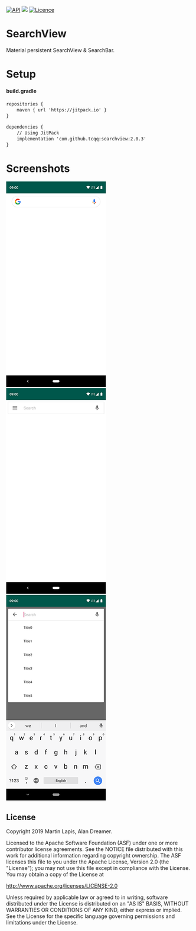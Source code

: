 [![API](https://img.shields.io/badge/API-17%2B-brightgreen.svg?style=flat)](https://android-arsenal.com/api?level=17)
[![](https://jitpack.io/v/tcqq/SearchView.svg)](https://jitpack.io/#tcqq/SearchView)
[![Licence](https://img.shields.io/badge/Licence-Apache2-blue.svg)](http://www.apache.org/licenses/LICENSE-2.0)

# SearchView

Material persistent SearchView & SearchBar.

# Setup
#### build.gradle
```
repositories {
    maven { url 'https://jitpack.io' }
}
```
```
dependencies {
    // Using JitPack
    implementation 'com.github.tcqq:searchview:2.0.3'
}
```

# Screenshots

![One](/screenshots/one.png)
![Two](/screenshots/two.png)
![Three](/screenshots/three.png)

License
-------

Copyright 2019 Martin Lapis, Alan Dreamer.

Licensed to the Apache Software Foundation (ASF) under one or more contributor
license agreements.  See the NOTICE file distributed with this work for
additional information regarding copyright ownership.  The ASF licenses this
file to you under the Apache License, Version 2.0 (the "License"); you may not
use this file except in compliance with the License.  You may obtain a copy of
the License at

  http://www.apache.org/licenses/LICENSE-2.0

Unless required by applicable law or agreed to in writing, software
distributed under the License is distributed on an "AS IS" BASIS, WITHOUT
WARRANTIES OR CONDITIONS OF ANY KIND, either express or implied.  See the
License for the specific language governing permissions and limitations under
the License.
